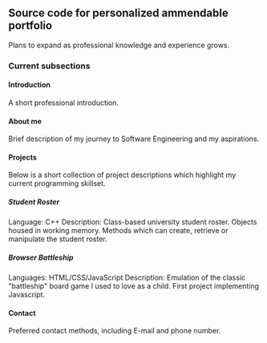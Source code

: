 ## Source code for personalized ammendable portfolio
Plans to expand as professional knowledge and experience grows.

### Current subsections
#### Introduction
A short professional introduction. 
#### About me
Brief description of my journey to Software Engineering and my aspirations. 
#### Projects
Below is a short collection of project descriptions which highlight my current programming skillset.

##### Student Roster
Language: C++
Description: Class-based university student roster. Objects housed in working memory. Methods which can create, retrieve or manipulate the student roster.

##### Browser Battleship
Languages: HTML/CSS/JavaScript
Description: Emulation of the classic "battleship" board game I used to love as a child. First project implementing Javascript.

#### Contact
Preferred contact methods, including E-mail and phone number.


